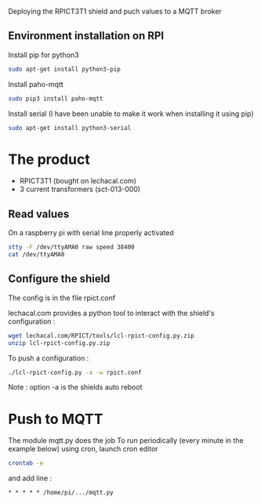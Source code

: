 Deploying the RPICT3T1 shield and puch values to a MQTT broker

## Environment installation on RPI

Install pip for python3
```bash
sudo apt-get install python3-pip
```

Install paho-mqtt
```bash
sudo pip3 install paho-mqtt
```

Install serial (I have been unable to make it work when installing it using pip)
``` bash
sudo apt-get install python3-serial
```

# The product
- RPICT3T1 (bought on lechacal.com)
- 3 current transformers (sct-013-000)

## Read values
On a raspberry pi with serial line properly activated
```bash
stty -F /dev/ttyAMA0 raw speed 38400
cat /dev/ttyAMA0
```

## Configure the shield
The config is in the file rpict.conf

lechacal.com provides a python tool to interact with the shield's configuration :
```bash
wget lechacal.com/RPICT/tools/lcl-rpict-config.py.zip
unzip lcl-rpict-config.py.zip
```

To push a configuration :
```bash
./lcl-rpict-config.py -a -w rpict.conf
```
Note : option -a is the shields auto reboot


# Push to MQTT
The module mqtt.py does the job
To run periodically (every minute in the example below) using cron, launch cron editor
```bash
crontab -e
```
and add line : 
```
* * * * * /home/pi/.../mqtt.py
```

